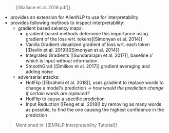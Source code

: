 
> [[Wallace et al. 2019.pdf]]
- provides an extension for AllenNLP to use for interpretability
- provides following methods to inspect interpretability:
	- gradient based saliency maps: 
		- gradient-based methods determine this importance using gradient of the loss wrt. tokens[[Simonyan et al. 2014]]
		- Vanilla Gradient visualized gradient of loss wrt. each token [[Devlin et al. 2019]][[Simonyan et al. 2014]]
		- Integrated Gradients [[Sundararajan et al. 2017]], baseline $x'$ which is input without information
		- SmoothGrad [[Smilkov et al. 2017]] gradient averaging and adding noise
	- adversarial attacks:
		- HotFlip [[Ebrahimi et al. 2018]], uses gradient to replace words to change a model's prediction -> *how would the prediction change if certain words are replaced?*
		- HotFlip to cause a specific prediction
		- Input Reduction [[Feng et al. 2018]] by removing as many words as possible, to find the one causing the highest confidence in the prediction
		
> Mentioned in:
> [[EMNLP Interpretability Tutorial]]
